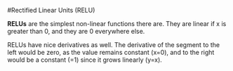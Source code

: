 #Rectified Linear Units (RELU)

**RELUs** are the simplest non-linear functions there are. They are linear if x is greater than 0, and they are 0 everywhere else. 

RELUs have nice derivatives as well. The derivative of the segment to the left would be zero, as the value remains constant (x=0), and to the right would be a constant (=1) since it grows linearly (y=x).
